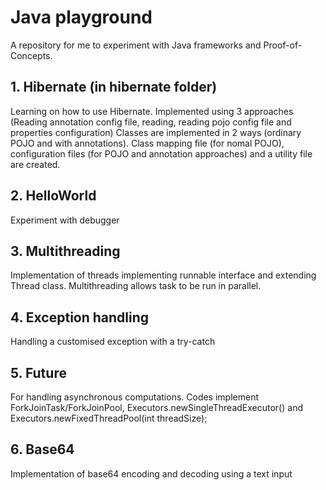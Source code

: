 # Java playground
A repository for me to experiment with Java frameworks and Proof-of-Concepts. 

## 1. Hibernate (in hibernate folder)
Learning on how to use Hibernate. Implemented using 3 approaches (Reading annotation config file, reading, reading pojo config file and properties configuration)  Classes are implemented in 2 ways (ordinary POJO and with annotations). Class mapping file (for nomal POJO), configuration files (for POJO and annotation approaches) and a utility file are created. 

## 2. HelloWorld
Experiment with debugger

## 3. Multithreading 
Implementation of threads implementing runnable interface and extending Thread class. Multithreading allows task to be run in parallel. 

## 4. Exception handling
Handling a customised exception with a try-catch

## 5. Future
For handling asynchronous computations. Codes implement ForkJoinTask/ForkJoinPool, Executors.newSingleThreadExecutor() and Executors.newFixedThreadPool(int threadSize);

## 6. Base64
Implementation of base64 encoding and decoding using a text input